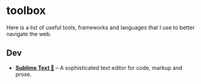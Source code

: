 # toolbox

Here is a list of useful tools, frameworks and languages that I use to better navigate the web. 

## Dev

- **[Sublime Text 🌟](https://www.sublimetext.com/)** – A sophisticated text editor for code, markup and prose.